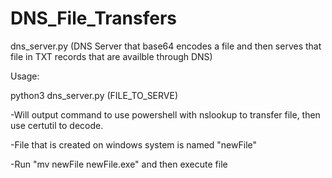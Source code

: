 # DNS_File_Transfers

dns_server.py (DNS Server that base64 encodes a file and then serves that file in TXT records that are availble through DNS)

Usage:

python3 dns_server.py (FILE_TO_SERVE)

-Will output command to use powershell with nslookup to transfer file, then use certutil to decode.

-File that is created on windows system is named "newFile"

-Run "mv newFile newFile.exe" and then execute file


